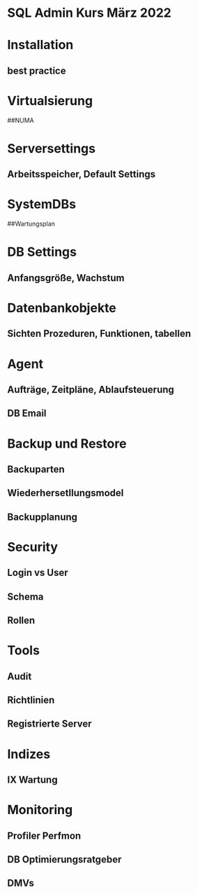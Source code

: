 # SQL Admin Kurs März 2022

# Installation
## best practice

# Virtualsierung
##NUMA

# Serversettings
## Arbeitsspeicher, Default Settings

# SystemDBs
##Wartungsplan

# DB Settings
## Anfangsgröße, Wachstum

# Datenbankobjekte
## Sichten Prozeduren, Funktionen, tabellen
 
 # Agent
 ## Aufträge, Zeitpläne, Ablaufsteuerung
 ## DB Email

 # Backup und Restore
 ## Backuparten
 ## Wiederhersetllungsmodel
 ## Backupplanung

 # Security
 ## Login vs User
 ## Schema
 ## Rollen

 # Tools
 ## Audit
 ## Richtlinien
 ## Registrierte Server
 
 # Indizes
 ## IX Wartung
 
 # Monitoring
 ## Profiler Perfmon
 ## DB Optimierungsratgeber
 ## DMVs
 ## 


